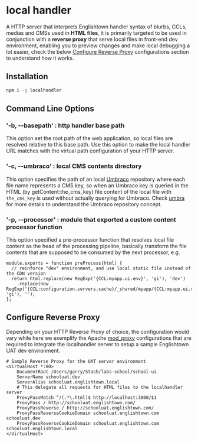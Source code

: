 # local handler

A HTTP server that interprets Englishtown handler syntax of blurbs, CCLs, medias and CMSs used in **HTML files**, it is primarily targeted 
to be used in conjunction with a **reverse proxy** that serve local files in front-end dev environment, enabling you to preview changes and make local debugging a lot easier, check the below [Configure Reverse Proxy](#Configure-Reverse-Proxy) configurations section to understand how it works.

## Installation
```bash
npm i -g localhandler
```

## Command Line Options 

### '-b, --basepath' : http handler base path

This option set the root path of the web application, so local files are resolved relative to this base path. Use this option to make the local handler URL matches with the virtual path configuration of your HTTP server.

### '-c, --umbraco' : local CMS contents directory

This option specifies the path of an local [Umbraco](http://umbraco.englishtown.com/) repository where each file name represents a CMS key, so when an Umbraco key is queried in the HTML (by getContent:the_cms_key) file content of the local file with `the_cms_key` is used without actually querying for Umbraco. Check [umbra](https://github.com/garryyao/umbra) for more details to understand the Umbraco repository concept.

### '-p, --processor' : module that exported a custom content processor function  

This option specified a pre-processor function that resolves local file content as the head of the
processing pipeline, basically transform the file contents that are supposed to be consumed by the next processor, e.g. 

```!js
module.exports = function preProcess(html) {
  // reinforce "dev" environment, and use local static file instead of the CDN version
  return html.replace(new RegExp('{CCL:myapp.ui.env}', 'gi'), 'dev')
    .replace(new RegExp('{CCL:configuration.servers.cache}/_shared/myapp/{CCL:myapp.ui.version}/?', 'gi'), '');
};
```


## Configure Reverse Proxy 

Depending on your HTTP Reverse Proxy of choice, the configuration would vary while here we exemplify the 
Apache [mod_proxy](http://httpd.apache.org/docs/2.2/mod/mod_proxy.html#proxypass) configurations 
that are required to integrate the localhandler server to setup a sample Englishtown UAT dev environment.

```
# Sample Reverse Proxy for the UAT server environment
<VirtualHost *:80>
    DocumentRoot /Users/garry/Stash/labs-school/school-ui
    ServerName schooluat.dev
    ServerAlias schooluat.englishtown.local
    # This delegate all requests for HTML files to the localhandler server
    ProxyPassMatch ^/(.*\.html)$ http://localhost:3000/$1
    ProxyPass / http://schooluat.englishtown.com/
    ProxyPassReverse / http://schooluat.englishtown.com/
    ProxyPassReverseCookieDomain schooluat.englishtown.com schooluat.dev
    ProxyPassReverseCookieDomain schooluat.englishtown.com schooluat.englishtown.local
</VirtualHost> 
```